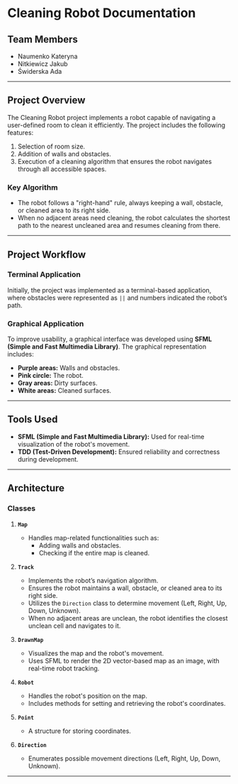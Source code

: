 # Cleaning Robot Documentation

## Team Members
- Naumenko Kateryna
- Nitkiewicz Jakub
- Świderska Ada

---

## Project Overview
The Cleaning Robot project implements a robot capable of navigating a user-defined room to clean it efficiently. The project includes the following features:
1. Selection of room size.
2. Addition of walls and obstacles.
3. Execution of a cleaning algorithm that ensures the robot navigates through all accessible spaces.

### Key Algorithm
- The robot follows a "right-hand" rule, always keeping a wall, obstacle, or cleaned area to its right side.
- When no adjacent areas need cleaning, the robot calculates the shortest path to the nearest uncleaned area and resumes cleaning from there.

---

## Project Workflow
### Terminal Application
Initially, the project was implemented as a terminal-based application, where obstacles were represented as `||` and numbers indicated the robot’s path.

### Graphical Application
To improve usability, a graphical interface was developed using **SFML (Simple and Fast Multimedia Library)**. The graphical representation includes:
- **Purple areas:** Walls and obstacles.
- **Pink circle:** The robot.
- **Gray areas:** Dirty surfaces.
- **White areas:** Cleaned surfaces.

---

## Tools Used
- **SFML (Simple and Fast Multimedia Library):** Used for real-time visualization of the robot's movement.
- **TDD (Test-Driven Development):** Ensured reliability and correctness during development.

---

## Architecture

### Classes
1. **`Map`**
   - Handles map-related functionalities such as:
     - Adding walls and obstacles.
     - Checking if the entire map is cleaned.

2. **`Track`**
   - Implements the robot’s navigation algorithm.
   - Ensures the robot maintains a wall, obstacle, or cleaned area to its right side.
   - Utilizes the `Direction` class to determine movement (Left, Right, Up, Down, Unknown).
   - When no adjacent areas are unclean, the robot identifies the closest unclean cell and navigates to it.

3. **`DrawnMap`**
   - Visualizes the map and the robot's movement.
   - Uses SFML to render the 2D vector-based map as an image, with real-time robot tracking.

4. **`Robot`**
   - Handles the robot's position on the map.
   - Includes methods for setting and retrieving the robot's coordinates.

5. **`Point`**
   - A structure for storing coordinates.

6. **`Direction`**
   - Enumerates possible movement directions (Left, Right, Up, Down, Unknown).

---
